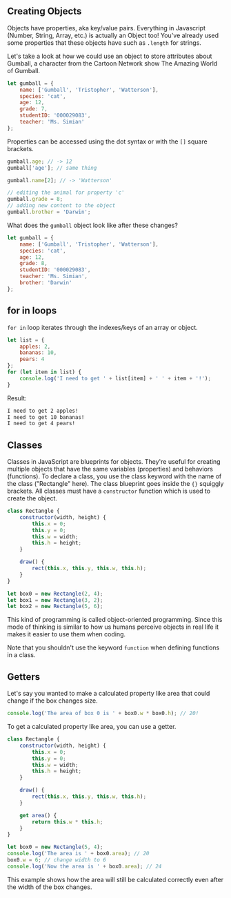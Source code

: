 ## Creating Objects

Objects have properties, aka key/value pairs. Everything in Javascript (Number, String, Array, etc.) is actually an Object too! You've already used some properties that these objects have such as `.length` for strings.

Let's take a look at how we could use an object to store attributes about Gumball, a character from the Cartoon Network show The Amazing World of Gumball.

```js
let gumball = {
	name: ['Gumball', 'Tristopher', 'Watterson'],
	species: 'cat',
	age: 12,
	grade: 7,
	studentID: '000029083',
	teacher: 'Ms. Simian'
};
```

Properties can be accessed using the dot syntax or with the `[]` square brackets.

```js
gumball.age; // -> 12
gumball['age']; // same thing

gumball.name[2]; // -> 'Watterson'

// editing the animal for property 'c'
gumball.grade = 8;
// adding new content to the object
gumball.brother = 'Darwin';
```

What does the `gumball` object look like after these changes?

```js
let gumball = {
	name: ['Gumball', 'Tristopher', 'Watterson'],
	species: 'cat',
	age: 12,
	grade: 8,
	studentID: '000029083',
	teacher: 'Ms. Simian',
	brother: 'Darwin'
};
```

## for in loops

`for in` loop iterates through the indexes/keys of an array or object.

```js
let list = {
	apples: 2,
	bananas: 10,
	pears: 4
};
for (let item in list) {
	console.log('I need to get ' + list[item] + ' ' + item + '!');
}
```

Result:

```txt
I need to get 2 apples!
I need to get 10 bananas!
I need to get 4 pears!
```

## Classes

Classes in JavaScript are blueprints for objects. They're useful for creating multiple objects that have the same variables (properties) and behaviors (functions). To declare a class, you use the class keyword with the name of the class ("Rectangle" here). The class blueprint goes inside the `{}` squiggly brackets. All classes must have a `constructor` function which is used to create the object.

```js
class Rectangle {
	constructor(width, height) {
		this.x = 0;
		this.y = 0;
		this.w = width;
		this.h = height;
	}

	draw() {
		rect(this.x, this.y, this.w, this.h);
	}
}

let box0 = new Rectangle(2, 4);
let box1 = new Rectangle(3, 2);
let box2 = new Rectangle(5, 6);
```

This kind of programming is called object-oriented programming. Since this mode of thinking is similar to how us humans perceive objects in real life it makes it easier to use them when coding.

Note that you shouldn't use the keyword `function` when defining functions in a class.

## Getters

Let's say you wanted to make a calculated property like area that could change if the box changes size.

```js
console.log('The area of box 0 is ' + box0.w * box0.h); // 20!
```

To get a calculated property like area, you can use a getter.

```js
class Rectangle {
	constructor(width, height) {
		this.x = 0;
		this.y = 0;
		this.w = width;
		this.h = height;
	}

	draw() {
		rect(this.x, this.y, this.w, this.h);
	}

	get area() {
		return this.w * this.h;
	}
}

let box0 = new Rectangle(5, 4);
console.log('The area is ' + box0.area); // 20
box0.w = 6; // change width to 6
console.log('Now the area is ' + box0.area); // 24
```

This example shows how the area will still be calculated correctly even after the width of the box changes.
